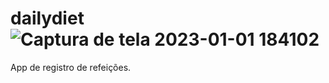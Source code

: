 
# dailydiet![Captura de tela 2023-01-01 184102](https://user-images.githubusercontent.com/52186505/210185686-e6bd7729-db30-4a5b-9ce7-a48db5f85f06.png)


App de registro de refeições.
